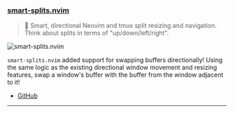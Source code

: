 <h3 id="update-smart-splits.nvim">
  <a href="#update-smart-splits.nvim">
    <span class="icon-text">
      <span class="icon">
        <i class="fa-solid fa-book"></i>
      </span>
    </span>
    <span>smart-splits.nvim</span>
  </a>
</h3>

> 🧠 Smart, directional Neovim and tmux split resizing and navigation. Think about splits in terms of "up/down/left/right". 

![smart-splits.nvim](https://user-images.githubusercontent.com/8648891/220370953-5d0a279a-cc7e-4642-9548-bf4de274b938.gif)

`smart-splits.nvim` added support for swapping buffers directionally! Using the same logic as the existing directional window movement and resizing features, swap a window's buffer with the buffer from the window adjacent to it!

- [GitHub](https://github.com/mrjones2014/smart-splits.nvim)

---
